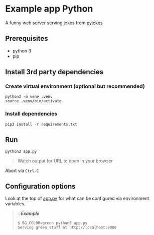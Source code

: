# Example app Python

A funny web server serving jokes from [pyjokes](https://pypi.org/project/pyjokes/)

## Prerequisites

* python 3
* pip

## Install 3rd party dependencies

### Create virtual environment (optional but recommended)

```shell
python3 -m venv .venv
source .venv/bin/activate
```

### Install dependencies

```shell
pip3 install -r requirements.txt
```

## Run

```shell
python3 app.py
```

> Watch output for URL to open in your browser

Abort via `Ctrl-C`

## Configuration options

Look at the top of [app.py](./app.py) for what can be configured via environment variables.

> 💡***Example***
>
> ```console
> $ BG_COLOR=green python3 app.py 
> Serving green stuff at http://localhost:8080
> ```
